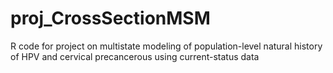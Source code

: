 # proj_CrossSectionMSM
R code for project on multistate modeling of population-level natural history of HPV and cervical precancerous using current-status data
